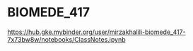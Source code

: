 # BIOMEDE_417
https://hub.gke.mybinder.org/user/mirzakhalili-biomede_417-7x73bw8w/notebooks/ClassNotes.ipynb
